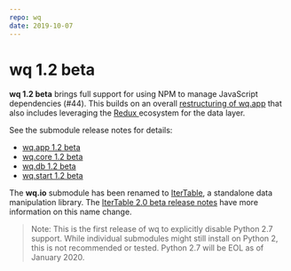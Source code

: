 ```yaml
---
repo: wq
date: 2019-10-07
---
```


# wq 1.2 beta

**wq 1.2 beta** brings full support for using NPM to manage JavaScript dependencies (#44).  This builds on an overall [restructuring of wq.app](./wq.app-.md) that also includes leveraging the [Redux ](https://redux.js.org/) ecosystem for the data layer.

See the submodule release notes for details:
- [wq.app 1.2 beta](./wq.app-1.2.0b1.md)
- [wq.core 1.2 beta](./wq.core-1.2.0b1.md)
- [wq.db 1.2 beta](./wq.db-1.2.0b1.md)
- [wq.start 1.2 beta](./wq.start-1.2.0b1.md)

The **wq.io** submodule has been renamed to [IterTable](https://github.com/wq/itertable), a standalone data manipulation library.  The [IterTable 2.0 beta release notes](./itertable-2.0.0b1.md) have more information on this name change.

> Note: This is the first release of wq to explicitly disable Python 2.7 support.  While individual submodules might still install on Python 2, this is not recommended or tested.  Python 2.7 will be EOL as of January 2020.